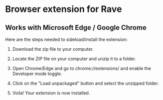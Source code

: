 # Browser extension for Rave
## Works with Microsoft Edge / Google Chrome

Here are the steps needed to sideload/install the extension:

1. Download the zip file to your computer.

2. Locate the ZIP file on your computer and unzip it to a folder.

3. Open Chrome/Edge and go to chrome://extensions/ and enable the Developer mode toggle.

4. Click on the "Load unpackaged" button and select the unzipped folder.

5. Voila! Your extension is now installed.
